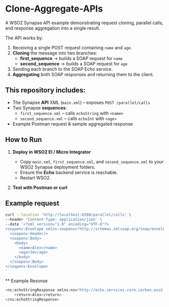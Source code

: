 # Clone-Aggregate-APIs
A WSO2 Synapse API example demonstrating request cloning, parallel calls, and response aggregation into a single result.

The API works by:
1. Receiving a single POST request containing `name` and `age`.
2. **Cloning** the message into two branches:
   - **first_sequence** → builds a SOAP request for `name`
   - **second_sequence** → builds a SOAP request for `age`
3. Sending each branch to the SOAP Echo service.
4. **Aggregating** both SOAP responses and returning them to the client.

## This repository includes:

- The Synapse **API** XML (`main.xml`) – exposes `POST /parallel/calls`
- Two Synapse **sequences**:
  - `first_sequence.xml` – calls `echoString` with `<name>`
  - `second_sequence.xml` – calls `echoInt` with `<age>`
- Example Postman request & sample aggregated response

## How to Run

1. **Deploy in WSO2 EI / Micro Integrator**  
   - Copy `main.xml`, `first_sequence.xml`, and `second_sequence.xml` to your WSO2 Synapse deployment folders.  
   - Ensure the **Echo** backend service is reachable.
   - Restart WSO2.

2. **Test with Postman or curl**

## Example request
```bash
curl --location 'http://localhost:8280/parallel/calls' \
--header 'Content-Type: application/json' \
--data '<?xml version="1.0" encoding="UTF-8"?>
<soapenv:Envelope xmlns:soapenv="http://schemas.xmlsoap.org/soap/envelope/">
  <soapenv:Header/>
  <soapenv:Body>
    <body>
      <name>Alex</name>
      <age>34</age>
    </body>
  </soapenv:Body>
</soapenv:Envelope>
'
```

** Example Resonse
```bash
<ns:echoStringResponse xmlns:ns="http://echo.services.core.carbon.wso2.org">
    <return>Alex</return>
</ns:echoStringResponse>
